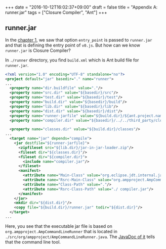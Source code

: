 +++
date = "2016-10-12T16:02:37+09:00"
draft = false
title = "Appendix A: runner.jar"
tags = ["Closure Compiler", "Ant"]
+++

## runner.jar
In the [chapter 1](./gulp/), we saw that option `entry_point` is passed to `runner.jar` and that is defining the entry point of `v0.js`. But how can we know `runner.jar` is Closure Compiler? 

In `./runner` directory, you find `build.xml` which is Ant build file for `runner.jar`.

```xml
<?xml version="1.0" encoding="UTF-8" standalone="no"?>
<project default="jar" basedir="." name="runner">
...
  <property name="dir.buildfile" value="."/>
  <property name="src.dir" value="${basedir}/src"/>
  <property name="test.dir" value="${basedir}/test"/>
  <property name="build.dir" value="${basedir}/build"/>
  <property name="lib.dir" value="${basedir}/lib"/>
  <property name="dist.dir" value="${basedir}/dist"/>
  <property name="runner-jarfile" value="${build.dir}/${ant.project.name}.jar"/>
  <property name="compiler.dir" value="${basedir}/../../third_party/closure-compiler"/>

  <property name="classes.dir" value="${build.dir}/classes"/>
...
  <target name="jar" depends="compile">
    <jar destfile="${runner-jarfile}">
      <zipfileset src="${lib.dir}/jar-in-jar-loader.zip"/>
      <fileset dir="${classes.dir}"/>
      <fileset dir="${compiler.dir}">
        <include name="compiler.jar"/>
      </fileset>
      <manifest>
        <attribute name="Main-Class" value="org.eclipse.jdt.internal.jarinjarloader.JarRsrcLoader"/>
        <attribute name="Rsrc-Main-Class" value="org.ampproject.AmpCommandLineRunner"/>
        <attribute name="Class-Path" value="."/>
        <attribute name="Rsrc-Class-Path" value="./ compiler.jar"/>
      </manifest>
    </jar>
    <mkdir dir="${dist.dir}"/>
    <copy file="${build.dir}/runner.jar" todir="${dist.dir}"/>
  </target>
...
```

Here, you see that the executable jar file is based on `org.ampproject.AmpCommandLineRunner` that is located in `./src/org/ampproject/AmpCommandLineRunner.java`.
The [JavaDoc of it](http://static.javadoc.io/com.google.javascript/closure-compiler/v20160911/com/google/javascript/jscomp/CommandLineRunner.html) tells that the command line tool. 